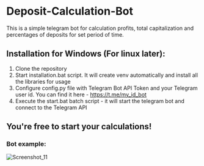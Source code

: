 # Deposit-Calculation-Bot
This is a simple telegram bot for calculation profits, total capitalization and percentages of deposits for set period of time.

## Installation for Windows (For linux later):
1. Clone the repository
2. Start installation.bat script. It will create venv automatically and install all the libraries for usage
3. Configure config.py file with Telegram Bot API Token and your Telegram user id. You can find it here - https://t.me/my_id_bot
4. Execute the start.bat batch script - it will start the telegram bot and connect to the Telegram API

## You're free to start your calculations!

### Bot example:
![Screenshot_11](https://github.com/digitaleinc/Deposit-Calculation-Bot/assets/120760764/720ca293-1d88-42ea-8632-6cf6b40d5a90)
